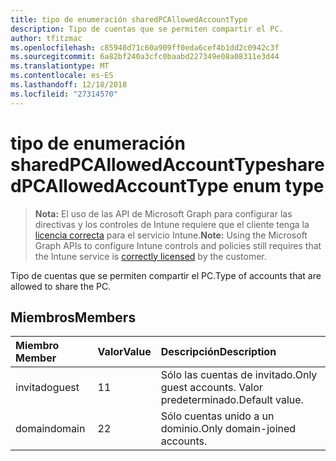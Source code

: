 ```yaml
---
title: tipo de enumeración sharedPCAllowedAccountType
description: Tipo de cuentas que se permiten compartir el PC.
author: tfitzmac
ms.openlocfilehash: c85940d71c60a909ff0eda6cef4b1dd2c0942c3f
ms.sourcegitcommit: 6a82bf240a3cfc0baabd227349e08a08311e3d44
ms.translationtype: MT
ms.contentlocale: es-ES
ms.lasthandoff: 12/18/2018
ms.locfileid: "27314570"
---
```

# <a name="sharedpcallowedaccounttype-enum-type"></a><span data-ttu-id="391b8-103">tipo de enumeración sharedPCAllowedAccountType</span><span class="sxs-lookup"><span data-stu-id="391b8-103">sharedPCAllowedAccountType enum type</span></span>

> <span data-ttu-id="391b8-104">**Nota:** El uso de las API de Microsoft Graph para configurar las directivas y los controles de Intune requiere que el cliente tenga la [licencia correcta](https://go.microsoft.com/fwlink/?linkid=839381) para el servicio Intune.</span><span class="sxs-lookup"><span data-stu-id="391b8-104">**Note:** Using the Microsoft Graph APIs to configure Intune controls and policies still requires that the Intune service is [correctly licensed](https://go.microsoft.com/fwlink/?linkid=839381) by the customer.</span></span>

<span data-ttu-id="391b8-105">Tipo de cuentas que se permiten compartir el PC.</span><span class="sxs-lookup"><span data-stu-id="391b8-105">Type of accounts that are allowed to share the PC.</span></span>
## <a name="members"></a><span data-ttu-id="391b8-106">Miembros</span><span class="sxs-lookup"><span data-stu-id="391b8-106">Members</span></span>
|<span data-ttu-id="391b8-107">Miembro	</span><span class="sxs-lookup"><span data-stu-id="391b8-107">Member</span></span>|<span data-ttu-id="391b8-108">Valor</span><span class="sxs-lookup"><span data-stu-id="391b8-108">Value</span></span>|<span data-ttu-id="391b8-109">Descripción</span><span class="sxs-lookup"><span data-stu-id="391b8-109">Description</span></span>|
|:---|:---|:---|
|<span data-ttu-id="391b8-110">invitado</span><span class="sxs-lookup"><span data-stu-id="391b8-110">guest</span></span>|<span data-ttu-id="391b8-111">1</span><span class="sxs-lookup"><span data-stu-id="391b8-111">1</span></span>|<span data-ttu-id="391b8-112">Sólo las cuentas de invitado.</span><span class="sxs-lookup"><span data-stu-id="391b8-112">Only guest accounts.</span></span> <span data-ttu-id="391b8-113">Valor predeterminado.</span><span class="sxs-lookup"><span data-stu-id="391b8-113">Default value.</span></span>|
|<span data-ttu-id="391b8-114">domain</span><span class="sxs-lookup"><span data-stu-id="391b8-114">domain</span></span>|<span data-ttu-id="391b8-115">2</span><span class="sxs-lookup"><span data-stu-id="391b8-115">2</span></span>|<span data-ttu-id="391b8-116">Sólo cuentas unido a un dominio.</span><span class="sxs-lookup"><span data-stu-id="391b8-116">Only domain-joined accounts.</span></span>|



